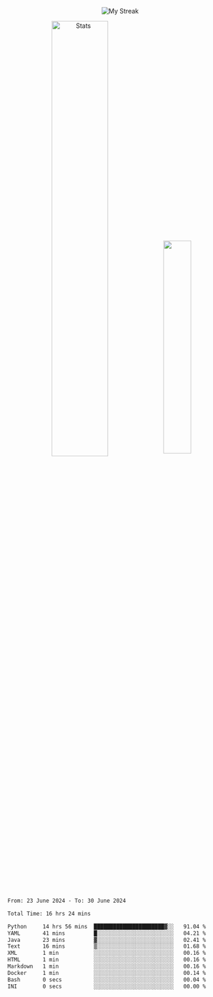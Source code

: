 <p align="center">
<picture>
  <source media="(prefers-color-scheme: dark)" srcset="http://github-readme-streak-stats.herokuapp.com?user=semolik&theme=dark&hide_border=true&background=DD272700">
  <img alt="My Streak" src="http://github-readme-streak-stats.herokuapp.com?user=semolik&hide_border=true">
</picture>
</p>
<div align="center">
  <picture>
    <source media="(prefers-color-scheme: dark)" srcset="https://github-readme-stats.vercel.app/api?username=semolik&show_icons=true&bg_color=DD272700&hide_border=true&theme=dark">
        <img alt="Stats" src="https://github-readme-stats.vercel.app/api?username=semolik&show_icons=true&bg_color=DD272700&hide_border=true" width="50%" >
  </picture>
  <sup>
  <picture>
  <source media="(prefers-color-scheme: dark)" srcset="https://github-readme-stats.vercel.app/api/top-langs/?username=semolik&layout=compact&hide_border=true&bg_color=DD272700&theme=dark">
  <img src="https://github-readme-stats.vercel.app/api/top-langs/?username=semolik&layout=compact&hide_border=true" width="35%" />
  </picture>
  </sup>
</div>
<!--START_SECTION:waka-->

```txt
From: 23 June 2024 - To: 30 June 2024

Total Time: 16 hrs 24 mins

Python     14 hrs 56 mins  ██████████████████████▓░░   91.04 %
YAML       41 mins         █░░░░░░░░░░░░░░░░░░░░░░░░   04.21 %
Java       23 mins         ▓░░░░░░░░░░░░░░░░░░░░░░░░   02.41 %
Text       16 mins         ▒░░░░░░░░░░░░░░░░░░░░░░░░   01.68 %
XML        1 min           ░░░░░░░░░░░░░░░░░░░░░░░░░   00.16 %
HTML       1 min           ░░░░░░░░░░░░░░░░░░░░░░░░░   00.16 %
Markdown   1 min           ░░░░░░░░░░░░░░░░░░░░░░░░░   00.16 %
Docker     1 min           ░░░░░░░░░░░░░░░░░░░░░░░░░   00.14 %
Bash       0 secs          ░░░░░░░░░░░░░░░░░░░░░░░░░   00.04 %
INI        0 secs          ░░░░░░░░░░░░░░░░░░░░░░░░░   00.00 %
```

<!--END_SECTION:waka-->

